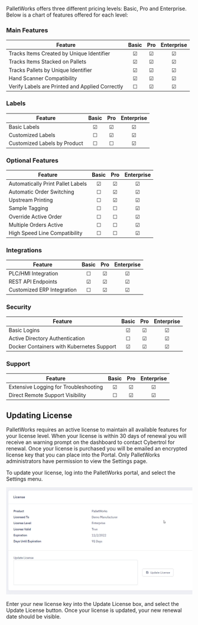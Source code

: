 PalletWorks offers three different pricing levels: Basic, Pro and Enterprise. Below is a chart of features offered for each level:

### Main Features

| Feature | Basic | Pro | Enterprise |
| ------------- |:-------------:|:-------------:|:-------------:|
| Tracks Items Created by Unique Identifier | &#9745; | &#9745; | &#9745; |
| Tracks Items Stacked on Pallets | &#9745; | &#9745; | &#9745; |
| Tracks Pallets by Unique Identifier | &#9745; | &#9745; | &#9745; |
| Hand Scanner Compatibility | &#9745; | &#9745; | &#9745; |
| Verify Labels are Printed and Applied Correctly  | &#9744; | &#9745; | &#9745; |

### Labels

| Feature | Basic | Pro | Enterprise |
| ------------- |:-------------:|:-------------:|:-------------:|
| Basic Labels | &#9745; | &#9745; | &#9745; |
| Customized Labels | &#9744; | &#9745; | &#9745; |
| Customized Labels by Product | &#9744; | &#9744; | &#9745; |

### Optional Features

| Feature | Basic | Pro | Enterprise |
| ------------- |:-------------:|:-------------:|:-------------:|
| Automatically Print Pallet Labels | &#9745; | &#9745; | &#9745; |
| Automatic Order Switching | &#9744; | &#9745; | &#9745; |
| Upstream Printing | &#9744; | &#9745; | &#9745; |
| Sample Tagging | &#9744; | &#9744; | &#9745; |
| Override Active Order | &#9744; | &#9744; | &#9745; |
| Multiple Orders Active | &#9744; | &#9744; | &#9745; |
| High Speed Line Compatibility | &#9744; | &#9744; | &#9745; |

### Integrations

| Feature | Basic | Pro | Enterprise |
| ------------- |:-------------:|:-------------:|:-------------:|
| PLC/HMI Integration | &#9744; | &#9745; | &#9745; |
| REST API Endpoints | &#9745; | &#9745; | &#9745; |
| Customized ERP Integration | &#9744; | &#9745; | &#9745; |

### Security

| Feature | Basic | Pro | Enterprise |
| ------------- |:-------------:|:-------------:|:-------------:|
| Basic Logins | &#9745; | &#9745; | &#9745; |
| Active Directory Authentication | &#9744; | &#9745; | &#9745; |
| Docker Containers with Kubernetes Support | &#9745; | &#9745; | &#9745; |

### Support

| Feature | Basic | Pro | Enterprise |
| ------------- |:-------------:|:-------------:|:-------------:|
| Extensive Logging for Troubleshooting | &#9745; | &#9745; | &#9745; |
| Direct Remote Support Visibility | &#9744; | &#9745; | &#9745; | 


## Updating License

PalletWorks requires an active license to maintain all available features for your license level. When your license is within 30 days of renewal you will receive an warning prompt on the dashboard to contact Cybertrol for renewal. Once your license is purchased you will be emailed an encrypted license key that you can place into the Portal. Only PalletWorks administrators have permission to view the Settings page.

To update your license, log into the PalletWorks portal, and select the Settings menu. 

![](images/PalletWorks_LicenseUpdate.jpg)

Enter your new license key into the Update License box, and select the Update License button. Once your license is updated, your new renewal date should be visible.